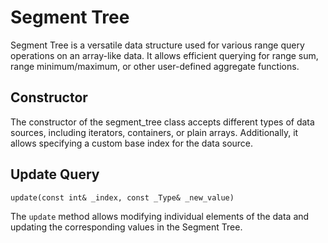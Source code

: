 # Segment Tree

Segment Tree is a versatile data structure used for various range query operations on an array-like data. It allows efficient querying for range sum, range minimum/maximum, or other user-defined aggregate functions.

## Constructor

The constructor of the segment_tree class accepts different types of data sources, including iterators, containers, or plain arrays. Additionally, it allows specifying a custom base index for the data source.

## Update Query 
`update(const int& _index, const _Type& _new_value)`

The `update` method allows modifying individual elements of the data and updating the corresponding values in the Segment Tree.
